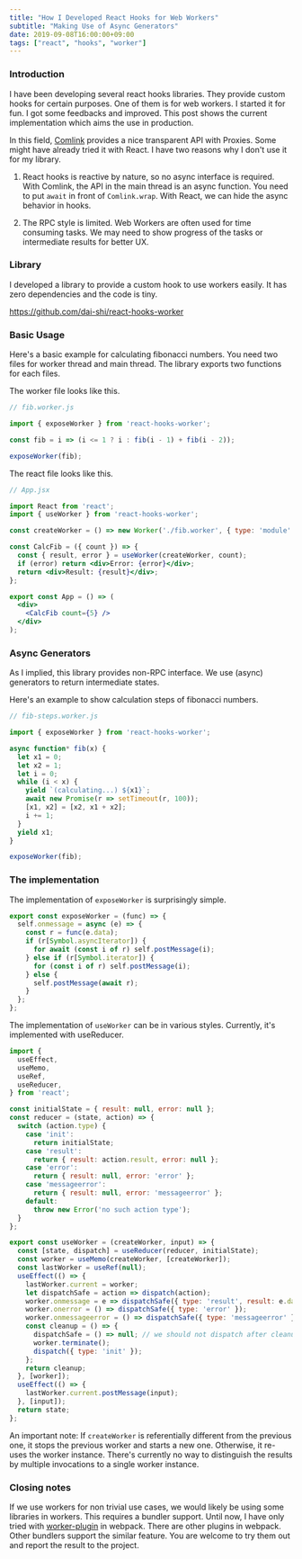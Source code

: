 ```yaml
---
title: "How I Developed React Hooks for Web Workers"
subtitle: "Making Use of Async Generators"
date: 2019-09-08T16:00:00+09:00
tags: ["react", "hooks", "worker"]
---
```


### Introduction

I have been developing several react hooks libraries.
They provide custom hooks for certain purposes.
One of them is for web workers.
I started it for fun. I got some feedbacks and improved.
This post shows the current implementation which aims the use in production.

In this field, [Comlink](https://github.com/GoogleChromeLabs/comlink)
provides a nice transparent API with Proxies.
Some might have already tried it with React.
I have two reasons why I don't use it for my library.

1. React hooks is reactive by nature, so no async interface is required.
With Comlink, the API in the main thread is an async function.
You need to put `await` in front of `Comlink.wrap`.
With React, we can hide the async behavior in hooks.

2. The RPC style is limited.
Web Workers are often used for time consuming tasks.
We may need to show progress of the tasks or intermediate results for better UX.

### Library

I developed a library to provide a custom hook to use workers easily.
It has zero dependencies and the code is tiny.

<https://github.com/dai-shi/react-hooks-worker>

### Basic Usage

Here's a basic example for calculating fibonacci numbers.
You need two files for worker thread and main thread.
The library exports two functions for each files.

The worker file looks like this.

```javascript
// fib.worker.js

import { exposeWorker } from 'react-hooks-worker';

const fib = i => (i <= 1 ? i : fib(i - 1) + fib(i - 2));

exposeWorker(fib);
```

The react file looks like this.

```jsx
// App.jsx

import React from 'react';
import { useWorker } from 'react-hooks-worker';

const createWorker = () => new Worker('./fib.worker', { type: 'module' });

const CalcFib = ({ count }) => {
  const { result, error } = useWorker(createWorker, count);
  if (error) return <div>Error: {error}</div>;
  return <div>Result: {result}</div>;
};

export const App = () => (
  <div>
    <CalcFib count={5} />
  </div>
);
```

### Async Generators

As I implied, this library provides non-RPC interface.
We use (async) generators to return intermediate states.

Here's an example to show calculation steps of fibonacci numbers.

```javascript
// fib-steps.worker.js

import { exposeWorker } from 'react-hooks-worker';

async function* fib(x) {
  let x1 = 0;
  let x2 = 1;
  let i = 0;
  while (i < x) {
    yield `(calculating...) ${x1}`;
    await new Promise(r => setTimeout(r, 100));
    [x1, x2] = [x2, x1 + x2];
    i += 1;
  }
  yield x1;
}

exposeWorker(fib);
```

### The implementation

The implementation of `exposeWorker` is surprisingly simple.

```javascript
export const exposeWorker = (func) => {
  self.onmessage = async (e) => {
    const r = func(e.data);
    if (r[Symbol.asyncIterator]) {
      for await (const i of r) self.postMessage(i);
    } else if (r[Symbol.iterator]) {
      for (const i of r) self.postMessage(i);
    } else {
      self.postMessage(await r);
    }
  };
};
```

The implementation of `useWorker` can be in various styles.
Currently, it's implemented with useReducer.

```javascript
import {
  useEffect,
  useMemo,
  useRef,
  useReducer,
} from 'react';

const initialState = { result: null, error: null };
const reducer = (state, action) => {
  switch (action.type) {
    case 'init':
      return initialState;
    case 'result':
      return { result: action.result, error: null };
    case 'error':
      return { result: null, error: 'error' };
    case 'messageerror':
      return { result: null, error: 'messageerror' };
    default:
      throw new Error('no such action type');
  }
};

export const useWorker = (createWorker, input) => {
  const [state, dispatch] = useReducer(reducer, initialState);
  const worker = useMemo(createWorker, [createWorker]);
  const lastWorker = useRef(null);
  useEffect(() => {
    lastWorker.current = worker;
    let dispatchSafe = action => dispatch(action);
    worker.onmessage = e => dispatchSafe({ type: 'result', result: e.data });
    worker.onerror = () => dispatchSafe({ type: 'error' });
    worker.onmessageerror = () => dispatchSafe({ type: 'messageerror' });
    const cleanup = () => {
      dispatchSafe = () => null; // we should not dispatch after cleanup.
      worker.terminate();
      dispatch({ type: 'init' });
    };
    return cleanup;
  }, [worker]);
  useEffect(() => {
    lastWorker.current.postMessage(input);
  }, [input]);
  return state;
};
```

An important note: If `createWorker` is referentially different from
the previous one, it stops the previous worker and starts a new one.
Otherwise, it re-uses the worker instance.
There's currently no way to distinguish the results by
multiple invocations to a single worker instance.

### Closing notes

If we use workers for non trivial use cases,
we would likely be using some libraries in workers.
This requires a bundler support.
Until now, I have only tried with
[worker-plugin](https://github.com/GoogleChromeLabs/worker-plugin)
in webpack.
There are other plugins in webpack.
Other bundlers support the similar feature.
You are welcome to try them out and report the result to the project.
